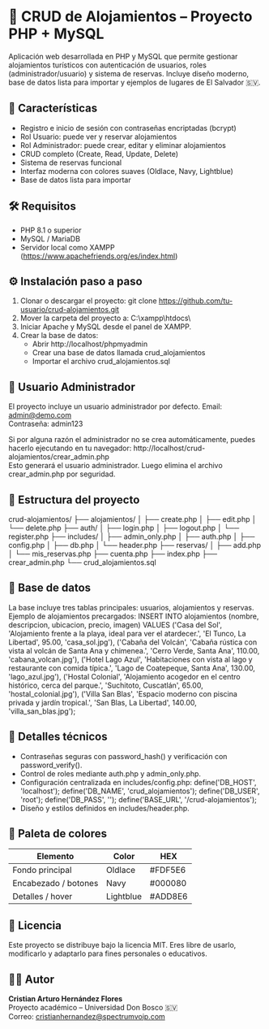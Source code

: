 # 🏡 CRUD de Alojamientos – Proyecto PHP + MySQL
Aplicación web desarrollada en PHP y MySQL que permite gestionar alojamientos turísticos con autenticación de usuarios, roles (administrador/usuario) y sistema de reservas. Incluye diseño moderno, base de datos lista para importar y ejemplos de lugares de El Salvador 🇸🇻.

## 🚀 Características
- Registro e inicio de sesión con contraseñas encriptadas (bcrypt)
- Rol Usuario: puede ver y reservar alojamientos
- Rol Administrador: puede crear, editar y eliminar alojamientos
- CRUD completo (Create, Read, Update, Delete)
- Sistema de reservas funcional
- Interfaz moderna con colores suaves (Oldlace, Navy, Lightblue)
- Base de datos lista para importar

## 🛠️ Requisitos
- PHP 8.1 o superior
- MySQL / MariaDB
- Servidor local como XAMPP (https://www.apachefriends.org/es/index.html)

## ⚙️ Instalación paso a paso
1. Clonar o descargar el proyecto:
   git clone https://github.com/tu-usuario/crud-alojamientos.git
2. Mover la carpeta del proyecto a:
   C:\xampp\htdocs\
3. Iniciar Apache y MySQL desde el panel de XAMPP.
4. Crear la base de datos:
   - Abrir http://localhost/phpmyadmin
   - Crear una base de datos llamada crud_alojamientos
   - Importar el archivo crud_alojamientos.sql

## 👑 Usuario Administrador
El proyecto incluye un usuario administrador por defecto.
Email: admin@demo.com  
Contraseña: admin123

Si por alguna razón el administrador no se crea automáticamente, puedes hacerlo ejecutando en tu navegador:
http://localhost/crud-alojamientos/crear_admin.php  
Esto generará el usuario administrador. Luego elimina el archivo crear_admin.php por seguridad.

## 📁 Estructura del proyecto
crud-alojamientos/
├── alojamientos/
│   ├── create.php
│   ├── edit.php
│   └── delete.php
├── auth/
│   ├── login.php
│   ├── logout.php
│   └── register.php
├── includes/
│   ├── admin_only.php
│   ├── auth.php
│   ├── config.php
│   ├── db.php
│   └── header.php
├── reservas/
│   ├── add.php
│   └── mis_reservas.php
├── cuenta.php
├── index.php
├── crear_admin.php
└── crud_alojamientos.sql

## 🧩 Base de datos
La base incluye tres tablas principales: usuarios, alojamientos y reservas.
Ejemplo de alojamientos precargados:
INSERT INTO alojamientos (nombre, descripcion, ubicacion, precio, imagen)
VALUES 
('Casa del Sol', 'Alojamiento frente a la playa, ideal para ver el atardecer.', 'El Tunco, La Libertad', 95.00, 'casa_sol.jpg'),
('Cabaña del Volcán', 'Cabaña rústica con vista al volcán de Santa Ana y chimenea.', 'Cerro Verde, Santa Ana', 110.00, 'cabana_volcan.jpg'),
('Hotel Lago Azul', 'Habitaciones con vista al lago y restaurante con comida típica.', 'Lago de Coatepeque, Santa Ana', 130.00, 'lago_azul.jpg'),
('Hostal Colonial', 'Alojamiento acogedor en el centro histórico, cerca del parque.', 'Suchitoto, Cuscatlán', 65.00, 'hostal_colonial.jpg'),
('Villa San Blas', 'Espacio moderno con piscina privada y jardín tropical.', 'San Blas, La Libertad', 140.00, 'villa_san_blas.jpg');

## 🧠 Detalles técnicos
- Contraseñas seguras con password_hash() y verificación con password_verify().
- Control de roles mediante auth.php y admin_only.php.
- Configuración centralizada en includes/config.php:
  define('DB_HOST', 'localhost');
  define('DB_NAME', 'crud_alojamientos');
  define('DB_USER', 'root');
  define('DB_PASS', '');
  define('BASE_URL', '/crud-alojamientos');
- Diseño y estilos definidos en includes/header.php.

## 🎨 Paleta de colores
| Elemento | Color | HEX |
|-----------|--------|------|
| Fondo principal | Oldlace | #FDF5E6 |
| Encabezado / botones | Navy | #000080 |
| Detalles / hover | Lightblue | #ADD8E6 |

## 🧾 Licencia
Este proyecto se distribuye bajo la licencia MIT. Eres libre de usarlo, modificarlo y adaptarlo para fines personales o educativos.

## 👨‍💻 Autor
**Cristian Arturo Hernández Flores**  
Proyecto académico – Universidad Don Bosco 🇸🇻  
Correo: cristianhernandez@spectrumvoip.com

